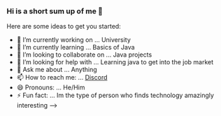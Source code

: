 ### Hi is a short sum up of me 👋

Here are some ideas to get you started:

- 🔭 I’m currently working on ... University
- 🌱 I’m currently learning ... Basics of Java
- 👯 I’m looking to collaborate on ... Java projects
- 🤔 I’m looking for help with ... Learning java to get into the job market
- 💬 Ask me about ... Anything  
- 📫 How to reach me: ... [Discord](GentiOS#3799)
- 😄 Pronouns: ... He/Him  
- ⚡ Fun fact: ... Im the type of person who finds technology amazingly interesting
-->
